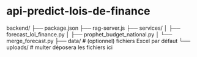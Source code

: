 # api-predict-lois-de-finance

backend/
├── package.json
├── rag-server.js
├── services/
│ ├── forecast_loi_finance.py
│ ├── prophet_budget_national.py
│ └── merge_forecast.py
├── data/ # (optionnel) fichiers Excel par défaut
└── uploads/ # multer déposera les fichiers ici
